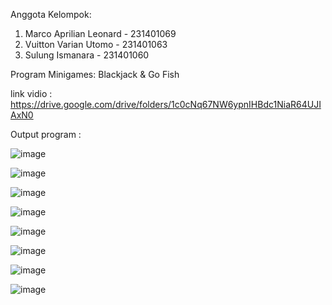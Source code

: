 Anggota Kelompok:
1. Marco Aprilian Leonard - 231401069
2. Vuitton Varian Utomo - 231401063
3. Sulung Ismanara - 231401060

Program Minigames: Blackjack & Go Fish

link vidio : https://drive.google.com/drive/folders/1c0cNq67NW6ypnIHBdc1NiaR64UJIAxN0

Output program :

![image](https://github.com/MarcoAprilian/Tugas_Lab/assets/37434865/c1cbe26d-e459-47cf-8c72-ed044ec4e930)

![image](https://github.com/MarcoAprilian/Tugas_Lab/assets/37434865/bb0ca026-4bba-4896-9235-ee7178038b71)

![image](https://github.com/MarcoAprilian/Tugas_Lab/assets/37434865/d1f07f41-caf7-41e9-ae8c-bab602ec8264)

![image](https://github.com/MarcoAprilian/Tugas_Lab/assets/37434865/5a658a91-d913-48ee-a289-512de950b66a)

![image](https://github.com/MarcoAprilian/Tugas_Lab/assets/37434865/5124ee52-8b4d-44ce-bff8-9006a7173ac0)

![image](https://github.com/MarcoAprilian/Tugas_Lab/assets/37434865/8eca8140-8ce0-4d91-b397-28eeb4287d37)

![image](https://github.com/MarcoAprilian/Tugas_Lab/assets/37434865/48e63f1c-9eb3-4a10-a4a9-1bd9a4af79e4)

![image](https://github.com/MarcoAprilian/Tugas_Lab/assets/37434865/8c5d7a30-1bc7-43fb-9f49-64a913177ec2)







